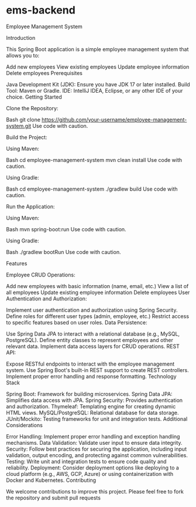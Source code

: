 # ems-backend

Employee Management System

Introduction

This Spring Boot application is a simple employee management system that allows you to:

Add new employees
View existing employees
Update employee information
Delete employees
Prerequisites

Java Development Kit (JDK): Ensure you have JDK 17 or later installed.
Build Tool: Maven or Gradle.
IDE: IntelliJ IDEA, Eclipse, or any other IDE of your choice.
Getting Started

Clone the Repository:

Bash
git clone https://github.com/your-username/employee-management-system.git
Use code with caution.

Build the Project:

Using Maven:

Bash
cd employee-management-system
mvn clean install
Use code with caution.

Using Gradle:

Bash
cd employee-management-system
./gradlew build
Use code with caution.

Run the Application:

Using Maven:

Bash
mvn spring-boot:run
Use code with caution.

Using Gradle:

Bash
./gradlew bootRun
Use code with caution.

Features

Employee CRUD Operations:

Add new employees with basic information (name, email, etc.)
View a list of all employees
Update existing employee information
Delete employees
User Authentication and Authorization:

Implement user authentication and authorization using Spring Security.
Define roles for different user types (admin, employee, etc.)
Restrict access to specific features based on user roles.
Data Persistence:

Use Spring Data JPA to interact with a relational database (e.g., MySQL, PostgreSQL).
Define entity classes to represent employees and other relevant data.
Implement data access layers for CRUD operations.
REST API:

Expose RESTful endpoints to interact with the employee management system.
Use Spring Boot's built-in REST support to create REST controllers.
Implement proper error handling and response formatting.
Technology Stack

Spring Boot: Framework for building microservices.
Spring Data JPA: Simplifies data access with JPA.
Spring Security: Provides authentication and authorization.
Thymeleaf: Templating engine for creating dynamic HTML views.
MySQL/PostgreSQL: Relational database for data storage.
JUnit/Mockito: Testing frameworks for unit and integration tests.
Additional Considerations

Error Handling: Implement proper error handling and exception handling mechanisms.
Data Validation: Validate user input to ensure data integrity.
Security: Follow best practices for securing the application, including input validation, output encoding, and protecting against common vulnerabilities.
Testing: Write unit and integration tests to ensure code quality and reliability.
Deployment: Consider deployment options like deploying to a cloud platform (e.g., AWS, GCP, Azure) or using containerization with Docker and Kubernetes.
Contributing

We welcome contributions to improve this project. Please feel free to fork the repository and submit pull requests
